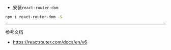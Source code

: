 * 安装`react-router-dom`
```bash
npm i react-router-dom -S
```

---
参考文档
* https://reactrouter.com/docs/en/v6